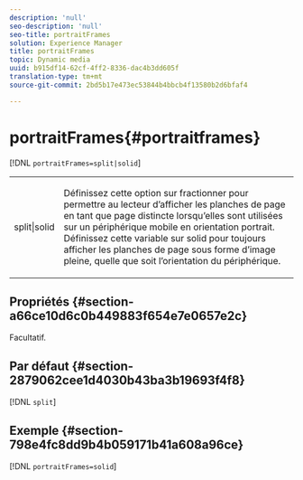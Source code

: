 ```yaml
---
description: 'null'
seo-description: 'null'
seo-title: portraitFrames
solution: Experience Manager
title: portraitFrames
topic: Dynamic media
uuid: b915df14-62cf-4ff2-8336-dac4b3dd605f
translation-type: tm+mt
source-git-commit: 2bd5b17e473ec53844b4bbcb4f13580b2d6bfaf4

---
```



# portraitFrames{#portraitframes}

[!DNL `portraitFrames=split|solid`]

<table id="table_1D425B7685D448459CD3FE8D683C813C"> 
 <tbody> 
  <tr> 
   <td colname="col1"> <p> <span class="codeph"> split|solid</span> </p> </td> 
   <td colname="col2"> <p>Définissez cette option sur <span class="codeph"> fractionner</span> pour permettre au lecteur d’afficher les planches de  page en tant que page distincte lorsqu’elles sont utilisées sur un périphérique mobile en orientation portrait. Définissez cette variable sur <span class="codeph"> solid</span> pour toujours afficher les planches de  page sous forme d’image pleine, quelle que soit l’orientation du périphérique. </p> </td> 
  </tr> 
 </tbody> 
</table>

## Propriétés {#section-a66ce10d6c0b449883f654e7e0657e2c}

Facultatif.

## Par défaut {#section-2879062cee1d4030b43ba3b19693f4f8}

[!DNL `split`]

## Exemple {#section-798e4fc8dd9b4b059171b41a608a96ce}

[!DNL `portraitFrames=solid`]
